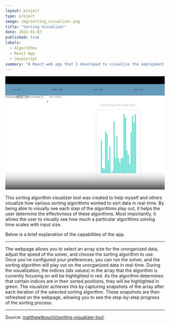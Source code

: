 ```yaml
---
layout: project
type: project
image: img/sorting_visualizer.png
title: "Sorting Visualizer"
date: 2022-01-07
published: true
labels:
  - Algorithms
  - React App
  - Javascript
summary: "A React web app that I developed to visualize the employment of various sorting algorithms on unorganized data."
---
```


<img class="img-fluid" src="../img/react_app.png">

This sorting algorithm visualizer tool was created to help myself and others visualize how various sorting algorithms worked to sort data in real-time. By being able to visually see each step of the algorithms play out, it helps the user determine the effectivness of these algorithms. Most importantly, it allows the user to visually see how much a particular algorithms solving time scales with input size.

Below is a brief explanation of the capabilities of the app.

<hr>

The webpage allows you to select an array size for the unorganized data, adjust the speed of the solver, and choose the sorting algorithm to use. Once you've configured your preferences, you can run the solver, and the sorting algorithm will play out on the unorganized data in real-time. During the visualization, the indices (idx values) in the array that the algorithm is currently focusing on will be highlighted in red. As the algorithm determines that certain indices are in their sorted positions, they will be highlighted in green. The visualizer achieves this by capturing snapshots of the array after each iteration of the selected sorting algorithm. These snapshots are then refreshed on the webpage, allowing you to see the step-by-step progress of the sorting process.

<hr>

Source: <a href="https://github.com/matthewtkouchi/sorting-visualizer-tool"><i class="large github icon "></i>matthewtkouchi/sorting-visualizer-tool</a>.
